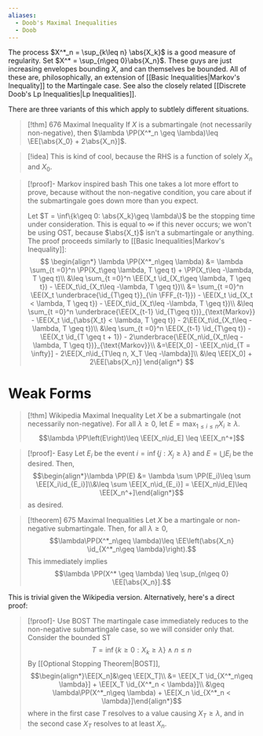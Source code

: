 ```yaml
---
aliases:
  - Doob's Maximal Inequalities
  - Doob
---
```

The process $X^*_n = \sup_{k\leq n} \abs{X_k}$ is a good measure of regularity. Set $X^* = \sup_{n\geq 0}\abs{X_n}$. These guys are just increasing envelopes bounding $X$, and can themselves be bounded. All of these are, philosophically, an extension of [[Basic Inequalities|Markov's Inequality]] to the Martingale case. See also the closely related [[Discrete Doob's Lp Inequalities|Lp Inequalities]].

There are three variants of this which apply to subtlely different situations.

> [!thm] 676 Maximal Inequality
> If $X$ is a submartingale (not necessarily non-negative), then $\lambda \PP(X^*_n \geq \lambda)\leq \EE[\abs{X_0} + 2\abs{X_n}]$.

>[!idea]
>This is kind of cool, because the RHS is a function of solely $X_n$ and $X_0$.

> [!proof]- Markov inspired bash
> This one takes a lot more effort to prove, because without the non-negative condition, you care about if the submartingale goes down more than you expect.
> 
> Let $T = \inf\{k\geq 0: \abs{X_k}\geq \lambda\}$ be the stopping time under consideration. This is equal to $\infty$ if this never occurs; we won't be using OST, because $\abs{X_t}$ isn't a submartingale or anything. The proof proceeds similarly to [[Basic Inequalities|Markov's Inequality]]:$$
> \begin{align*}
> 	\lambda \PP(X^*_n\geq \lambda) &= \lambda \sum_{t =0}^n \PP(X_t\geq \lambda, T \geq t) + \PP(X_t\leq -\lambda, T \geq t)\\
> 	&\leq \sum_{t =0}^n \EE(X_t \id_{X_t\geq \lambda, T \geq t}) - \EE(X_t\id_{X_t\leq -\lambda, T \geq t})\\
> 	&= \sum_{t =0}^n \EE(X_t \underbrace{\id_{T\geq t}}_{\in \FFF_{t-1}}) - \EE(X_t \id_{X_t < \lambda, T \geq t}) - \EE(X_t\id_{X_t\leq -\lambda, T \geq t})\\
> 	&\leq \sum_{t =0}^n \underbrace{\EE(X_{t-1} \id_{T\geq t})}_{\text{Markov}} - \EE(X_t \id_{\abs{X_t} < \lambda, T \geq t}) - 2\EE(X_t\id_{X_t\leq -\lambda, T \geq t})\\
> 	&\leq \sum_{t =0}^n \EE(X_{t-1} \id_{T\geq t}) - \EE(X_t \id_{T \geq t + 1}) - 2\underbrace{\EE(X_n\id_{X_t\leq -\lambda, T \geq t})}_{\text{Markov}}\\
> 	&=\EE[X_0] - \EE[X_n\id_{T = \infty}] - 2\EE[X_n\id_{T\leq n, X_T \leq -\lambda}]\\
> 	&\leq \EE[X_0] + 2\EE[\abs{X_n}]
> \end{align*}
> $$

# Weak Forms

>[!thm] Wikipedia Maximal Inequality
>Let $X$ be a submartingale (not necessarily non-negative). For all $\lambda \geq 0$, let $E = \max_{1\leq i\leq n}X_i \geq \lambda$. 
>$$\lambda \PP\left(E\right)\leq \EE[X_n\id_E] \leq \EE[X_n^+]$$

>[!proof]- Easy
>Let $E_i$ be the event $i =\inf\{j: X_j \geq \lambda\}$ and $E = \bigcup E_i$ be the desired. Then,$$\begin{align*}\lambda \PP(E) &= \lambda \sum \PP(E_i)\leq \sum \EE[X_i\id_{E_i}]\\&\leq \sum \EE[X_n\id_{E_i}] = \EE[X_n\id_E]\leq \EE[X_n^+]\end{align*}$$as desired.

>[!theorem] 675 Maximal Inequalities
>Let $X$ be a martingale or non-negative submartingale. Then, for all $\lambda \geq 0$,
> $$\lambda\PP(X^*_n\geq \lambda)\leq \EE\left(\abs{X_n} \id_{X^*_n\geq \lambda}\right).$$
> This immediately implies
> $$\lambda \PP(X^* \geq \lambda) \leq \sup_{n\geq 0} \EE[\abs{X_n}].$$

This is trivial given the Wikipedia version. Alternatively, here's a direct proof:

> [!proof]- Use BOST
> The martingale case immediately reduces to the non-negative submartingale case, so we will consider only that. Consider the bounded ST
> $$T = \inf\{k\geq 0: X_k\geq \lambda\} \land n\leq n$$
> By [[Optional Stopping Theorem|BOST]],
> $$\begin{align*}\EE[X_n]&\geq \EE[X_T]\\
> &= \EE[X_T \id_{X^*_n\geq \lambda}] + \EE[X_T \id_{X^*_n < \lambda}]\\
> &\geq \lambda\PP(X^*_n\geq \lambda) + \EE[X_n \id_{X^*_n < \lambda}]\end{align*}$$
> where in the first case $T$ resolves to a value causing $X_T\geq \lambda$, and in the second case $X_T$ resolves to at least $X_n$.
